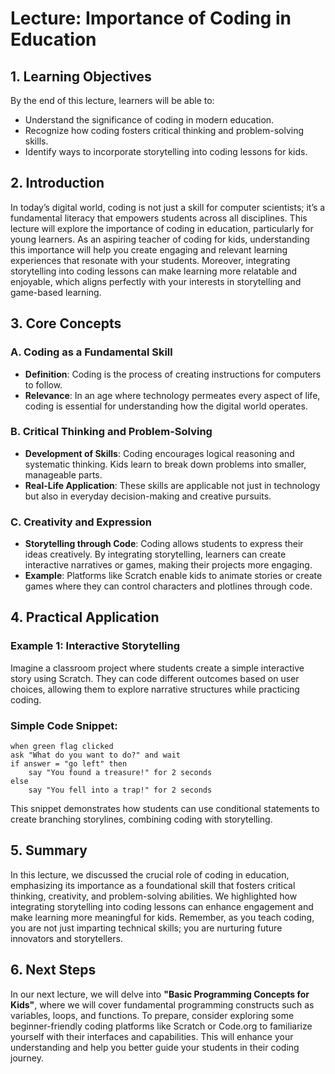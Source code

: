 # Lecture: Importance of Coding in Education

## 1. Learning Objectives
By the end of this lecture, learners will be able to:
- Understand the significance of coding in modern education.
- Recognize how coding fosters critical thinking and problem-solving skills.
- Identify ways to incorporate storytelling into coding lessons for kids.

## 2. Introduction
In today’s digital world, coding is not just a skill for computer scientists; it’s a fundamental literacy that empowers students across all disciplines. This lecture will explore the importance of coding in education, particularly for young learners. As an aspiring teacher of coding for kids, understanding this importance will help you create engaging and relevant learning experiences that resonate with your students. Moreover, integrating storytelling into coding lessons can make learning more relatable and enjoyable, which aligns perfectly with your interests in storytelling and game-based learning.

## 3. Core Concepts
### A. Coding as a Fundamental Skill
- **Definition**: Coding is the process of creating instructions for computers to follow.
- **Relevance**: In an age where technology permeates every aspect of life, coding is essential for understanding how the digital world operates.

### B. Critical Thinking and Problem-Solving
- **Development of Skills**: Coding encourages logical reasoning and systematic thinking. Kids learn to break down problems into smaller, manageable parts.
- **Real-Life Application**: These skills are applicable not just in technology but also in everyday decision-making and creative pursuits.

### C. Creativity and Expression
- **Storytelling through Code**: Coding allows students to express their ideas creatively. By integrating storytelling, learners can create interactive narratives or games, making their projects more engaging.
- **Example**: Platforms like Scratch enable kids to animate stories or create games where they can control characters and plotlines through code.

## 4. Practical Application
### Example 1: Interactive Storytelling
Imagine a classroom project where students create a simple interactive story using Scratch. They can code different outcomes based on user choices, allowing them to explore narrative structures while practicing coding.

### Simple Code Snippet:
```scratch
when green flag clicked
ask "What do you want to do?" and wait
if answer = "go left" then
    say "You found a treasure!" for 2 seconds
else
    say "You fell into a trap!" for 2 seconds
```
This snippet demonstrates how students can use conditional statements to create branching storylines, combining coding with storytelling.

## 5. Summary
In this lecture, we discussed the crucial role of coding in education, emphasizing its importance as a foundational skill that fosters critical thinking, creativity, and problem-solving abilities. We highlighted how integrating storytelling into coding lessons can enhance engagement and make learning more meaningful for kids. Remember, as you teach coding, you are not just imparting technical skills; you are nurturing future innovators and storytellers.

## 6. Next Steps
In our next lecture, we will delve into **"Basic Programming Concepts for Kids"**, where we will cover fundamental programming constructs such as variables, loops, and functions. To prepare, consider exploring some beginner-friendly coding platforms like Scratch or Code.org to familiarize yourself with their interfaces and capabilities. This will enhance your understanding and help you better guide your students in their coding journey.